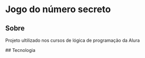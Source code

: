 <h1>Jogo do número secreto</h1>

<h2>Sobre</h2>

<p>Projeto ultilizado nos cursos de lógica de programação da Alura</p>
##   Tecnologia
